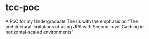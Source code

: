 # tcc-poc
A PoC for my Undergraduate Thesis with the emphasis on "The architectural limitations of using JPA with Second-level Caching in horizontal-scaled environments"
